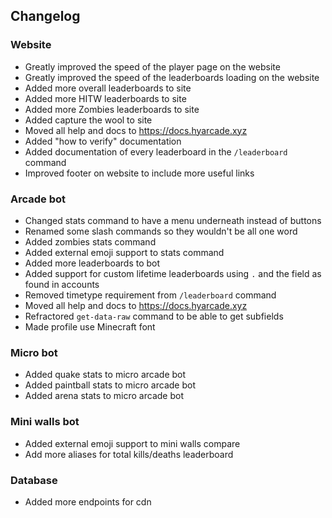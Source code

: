 ## Changelog

### Website
- Greatly improved the speed of the player page on the website
- Greatly improved the speed of the leaderboards loading on the website
- Added more overall leaderboards to site
- Added more HITW leaderboards to site
- Added more Zombies leaderboards to site
- Added capture the wool to site
- Moved all help and docs to https://docs.hyarcade.xyz
- Added "how to verify" documentation
- Added documentation of every leaderboard in the `/leaderboard` command
- Improved footer on website to include more useful links

### Arcade bot
- Changed stats command to have a menu underneath instead of buttons
- Renamed some slash commands so they wouldn't be all one word
- Added zombies stats command
- Added external emoji support to stats command
- Added more leaderboards to bot
- Added support for custom lifetime leaderboards using `.` and the field as found in accounts
- Removed timetype requirement from `/leaderboard` command
- Moved all help and docs to https://docs.hyarcade.xyz
- Refractored `get-data-raw` command to be able to get subfields
- Made profile use Minecraft font

### Micro bot
- Added quake stats to micro arcade bot
- Added paintball stats to micro arcade bot
- Added arena stats to micro arcade bot

### Mini walls bot
- Added external emoji support to mini walls compare
- Add more aliases for total kills/deaths leaderboard

### Database
- Added more endpoints for cdn